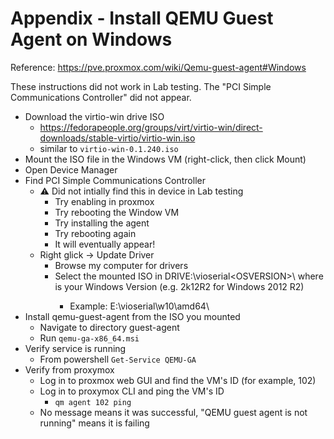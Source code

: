 # Appendix - Install QEMU Guest Agent on Windows
Reference: https://pve.proxmox.com/wiki/Qemu-guest-agent#Windows

These instructions did not work in Lab testing. The "PCI Simple Communications Controller" did not appear.

- Download the virtio-win drive ISO
  - https://fedorapeople.org/groups/virt/virtio-win/direct-downloads/stable-virtio/virtio-win.iso
  - similar to `virtio-win-0.1.240.iso`
- Mount the ISO file in the Windows VM (right-click, then click Mount)
- Open Device Manager
- Find PCI Simple Communications Controller
  - ⚠️ Did not intially find this in device in Lab testing
    - Try enabling in proxmox
    - Try rebooting the Window VM
    - Try installing the agent
    - Try rebooting again
    - It will eventually appear!
  - Right glick -> Update Driver
    - Browse my computer for drivers
    - Select the mounted ISO in DRIVE:\vioserial\<OSVERSION>\ where <OSVERSION> is your Windows Version (e.g. 2k12R2 for Windows 2012 R2)
      - Example: E:\vioserial\w10\amd64\
- Install qemu-guest-agent from the ISO you mounted
  - Navigate to directory guest-agent
  - Run `qemu-ga-x86_64.msi`
- Verify service is running
  - From powershell `Get-Service QEMU-GA`
- Verify from proxymox
  - Log in to proxmox web GUI and find the VM's ID (for example, 102)
  - Log in to proxymox CLI and ping the VM's ID
    - `qm agent 102 ping`
  - No message means it was successful, "QEMU guest agent is not running" means it is failing
